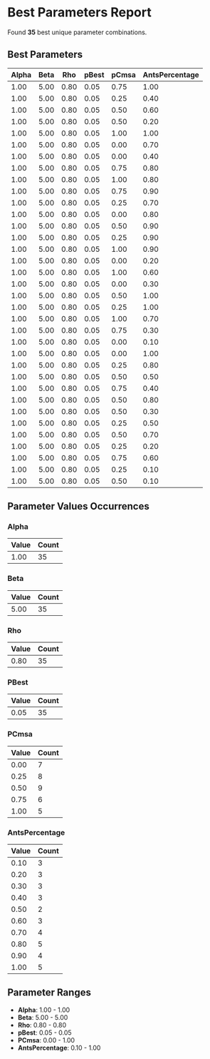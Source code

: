 # Best Parameters Report

Found **35** best unique parameter combinations.

## Best Parameters

| Alpha | Beta | Rho | pBest | pCmsa | AntsPercentage |
|-------|------|-----|-------|-------|----------------|
| 1.00 | 5.00 | 0.80 | 0.05 | 0.75 | 1.00 |
| 1.00 | 5.00 | 0.80 | 0.05 | 0.25 | 0.40 |
| 1.00 | 5.00 | 0.80 | 0.05 | 0.50 | 0.60 |
| 1.00 | 5.00 | 0.80 | 0.05 | 0.50 | 0.20 |
| 1.00 | 5.00 | 0.80 | 0.05 | 1.00 | 1.00 |
| 1.00 | 5.00 | 0.80 | 0.05 | 0.00 | 0.70 |
| 1.00 | 5.00 | 0.80 | 0.05 | 0.00 | 0.40 |
| 1.00 | 5.00 | 0.80 | 0.05 | 0.75 | 0.80 |
| 1.00 | 5.00 | 0.80 | 0.05 | 1.00 | 0.80 |
| 1.00 | 5.00 | 0.80 | 0.05 | 0.75 | 0.90 |
| 1.00 | 5.00 | 0.80 | 0.05 | 0.25 | 0.70 |
| 1.00 | 5.00 | 0.80 | 0.05 | 0.00 | 0.80 |
| 1.00 | 5.00 | 0.80 | 0.05 | 0.50 | 0.90 |
| 1.00 | 5.00 | 0.80 | 0.05 | 0.25 | 0.90 |
| 1.00 | 5.00 | 0.80 | 0.05 | 1.00 | 0.90 |
| 1.00 | 5.00 | 0.80 | 0.05 | 0.00 | 0.20 |
| 1.00 | 5.00 | 0.80 | 0.05 | 1.00 | 0.60 |
| 1.00 | 5.00 | 0.80 | 0.05 | 0.00 | 0.30 |
| 1.00 | 5.00 | 0.80 | 0.05 | 0.50 | 1.00 |
| 1.00 | 5.00 | 0.80 | 0.05 | 0.25 | 1.00 |
| 1.00 | 5.00 | 0.80 | 0.05 | 1.00 | 0.70 |
| 1.00 | 5.00 | 0.80 | 0.05 | 0.75 | 0.30 |
| 1.00 | 5.00 | 0.80 | 0.05 | 0.00 | 0.10 |
| 1.00 | 5.00 | 0.80 | 0.05 | 0.00 | 1.00 |
| 1.00 | 5.00 | 0.80 | 0.05 | 0.25 | 0.80 |
| 1.00 | 5.00 | 0.80 | 0.05 | 0.50 | 0.50 |
| 1.00 | 5.00 | 0.80 | 0.05 | 0.75 | 0.40 |
| 1.00 | 5.00 | 0.80 | 0.05 | 0.50 | 0.80 |
| 1.00 | 5.00 | 0.80 | 0.05 | 0.50 | 0.30 |
| 1.00 | 5.00 | 0.80 | 0.05 | 0.25 | 0.50 |
| 1.00 | 5.00 | 0.80 | 0.05 | 0.50 | 0.70 |
| 1.00 | 5.00 | 0.80 | 0.05 | 0.25 | 0.20 |
| 1.00 | 5.00 | 0.80 | 0.05 | 0.75 | 0.60 |
| 1.00 | 5.00 | 0.80 | 0.05 | 0.25 | 0.10 |
| 1.00 | 5.00 | 0.80 | 0.05 | 0.50 | 0.10 |

## Parameter Values Occurrences

### Alpha

| Value | Count |
|-------|-------|
| 1.00 | 35 |

### Beta

| Value | Count |
|-------|-------|
| 5.00 | 35 |

### Rho

| Value | Count |
|-------|-------|
| 0.80 | 35 |

### PBest

| Value | Count |
|-------|-------|
| 0.05 | 35 |

### PCmsa

| Value | Count |
|-------|-------|
| 0.00 | 7 |
| 0.25 | 8 |
| 0.50 | 9 |
| 0.75 | 6 |
| 1.00 | 5 |

### AntsPercentage

| Value | Count |
|-------|-------|
| 0.10 | 3 |
| 0.20 | 3 |
| 0.30 | 3 |
| 0.40 | 3 |
| 0.50 | 2 |
| 0.60 | 3 |
| 0.70 | 4 |
| 0.80 | 5 |
| 0.90 | 4 |
| 1.00 | 5 |

## Parameter Ranges

- **Alpha**: 1.00 - 1.00
- **Beta**: 5.00 - 5.00
- **Rho**: 0.80 - 0.80
- **pBest**: 0.05 - 0.05
- **PCmsa**: 0.00 - 1.00
- **AntsPercentage**: 0.10 - 1.00
